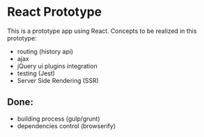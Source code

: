 # React Prototype

This is a prototype app using React.
Concepts to be realized in this prototype:

- routing (history api)
- ajax
- jQuery ui plugins integration
- testing (Jest)
- Server Side Rendering (SSR)

## Done:
- building process (gulp/grunt)
- dependencies control (browserify)

